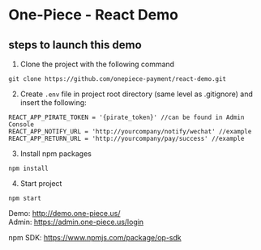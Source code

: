 # One-Piece - React Demo

## steps to launch this demo
1. Clone the project with the following command
```
git clone https://github.com/onepiece-payment/react-demo.git
```

2. Create `.env` file in project root directory (same level as .gitignore) and insert the following:
```
REACT_APP_PIRATE_TOKEN = '{pirate_token}' //can be found in Admin Console
REACT_APP_NOTIFY_URL = 'http://yourcompany/notify/wechat' //example
REACT_APP_RETURN_URL = 'http://yourcompany/pay/success' //example
```

3. Install npm packages
```
npm install
```

4. Start project
```
npm start
```


Demo: http://demo.one-piece.us/</br>
Admin: https://admin.one-piece.us/login</br>

npm SDK: https://www.npmjs.com/package/op-sdk</br>
